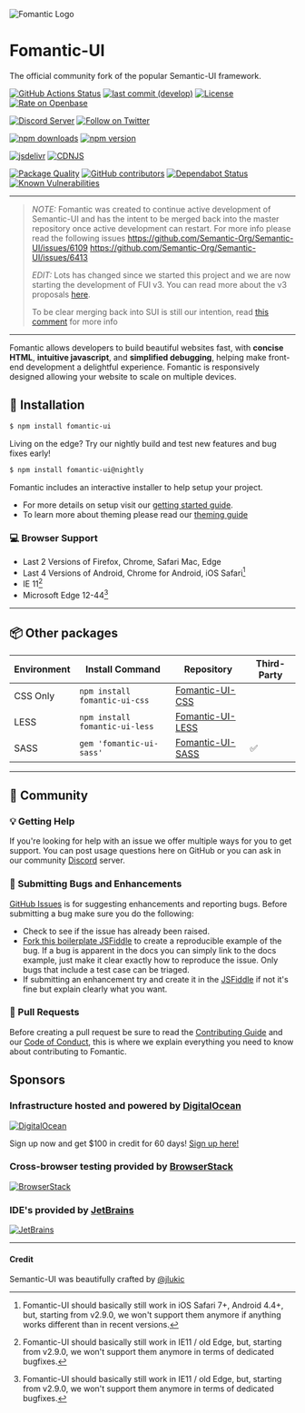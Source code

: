 ![Fomantic Logo](https://fomantic-ui.com/images/logo.png#128)

# Fomantic-UI
The official community fork of the popular Semantic-UI framework.

[![GitHub Actions Status](https://github.com/fomantic/Fomantic-UI/workflows/CI/badge.svg)](https://github.com/fomantic/Fomantic-UI/actions)
[![last commit (develop)](https://img.shields.io/github/last-commit/fomantic/Fomantic-UI/develop.svg?label=last%20commit%20%28develop%29)](https://github.com/fomantic/Fomantic-UI/commits/develop)
[![License](https://img.shields.io/github/license/fomantic/Fomantic-UI?color=%233fb911)](https://github.com/fomantic/Fomantic-UI/blob/1fd94d2479f297c906bed557f0567d1d3f0a4d2c/LICENSE.md)
[![Rate on Openbase](https://badges.openbase.io/js/rating/fomantic-ui.svg)](https://openbase.io/js/fomantic-ui?utm_source=embedded&utm_medium=badge&utm_campaign=rate-badge)

[![Discord Server](https://discordapp.com/api/guilds/453127116427493376/widget.png?style=shield)](https://discord.gg/YChxjJ3)
[![Follow on Twitter](https://img.shields.io/twitter/follow/fomanticui?style=social)](https://twitter.com/fomanticui)

[![npm downloads](https://img.shields.io/npm/dm/fomantic-ui.svg?label=npm%20downloads)](https://www.npmjs.com/package/fomantic-ui)
[![npm version](https://img.shields.io/npm/v/fomantic-ui)](https://www.npmjs.com/package/fomantic-ui)

[![jsdelivr](https://data.jsdelivr.com/v1/package/npm/fomantic-ui/badge?style=rounded)](https://www.jsdelivr.com/package/npm/fomantic-ui)
[![CDNJS](https://img.shields.io/cdnjs/v/fomantic-ui?color=e95420)](https://cdnjs.com/libraries/fomantic-ui)

[![Package Quality](https://npm.packagequality.com/shield/fomantic-ui.svg?label=package%20quality)](https://packagequality.com/#?package=fomantic-ui)
[![GitHub contributors](https://img.shields.io/github/contributors/fomantic/Fomantic-UI)](https://github.com/fomantic/Fomantic-UI/graphs/contributors)
[![Dependabot Status](https://badgen.net/github/dependabot/fomantic/Fomantic-UI/?icon=dependabot)](https://github.com/features/security)
[![Known Vulnerabilities](https://snyk.io/test/github/fomantic/Fomantic-UI/badge.svg?targetFile=package.json)](https://snyk.io/test/github/fomantic/Fomantic-UI?targetFile=package.json)

---

> *NOTE:* Fomantic was created to continue active development of Semantic-UI and has the intent to be merged back into the master repository once active development can restart. For more info please read the following issues https://github.com/Semantic-Org/Semantic-UI/issues/6109 https://github.com/Semantic-Org/Semantic-UI/issues/6413
>
> *EDIT:* Lots has changed since we started this project and we are now starting the development of FUI v3. You can read more about the v3 proposals [here](https://github.com/fomantic/Fomantic-UI/issues/319).
>
> To be clear merging back into SUI is still our intention, read [this comment](https://github.com/fomantic/Fomantic-UI/issues/319#issuecomment-461736399) for more info

---

Fomantic allows developers to build beautiful websites fast, with **concise HTML**, **intuitive javascript**, and **simplified debugging**, helping make front-end development a delightful experience. Fomantic is responsively designed allowing your website to scale on multiple devices.

## 📡 Installation

```bash
$ npm install fomantic-ui
```

Living on the edge? Try our nightly build and test new features and bug fixes early!
```bash
$ npm install fomantic-ui@nightly
```

Fomantic includes an interactive installer to help setup your project.

* For more details on setup visit our [getting started guide](https://fomantic-ui.com/introduction/getting-started.html).
* To learn more about theming please read our [theming guide](https://fomantic-ui.com/usage/theming.html)

### 💻 Browser Support

* Last 2 Versions of Firefox, Chrome, Safari Mac, Edge
* Last 4 Versions of Android, Chrome for Android, iOS Safari[^1]
* IE 11[^2]
* Microsoft Edge 12-44[^2]

[^1]: Fomantic-UI should basically still work in iOS Safari 7+, Android 4.4+, but, starting from v2.9.0, we won't support them anymore if anything works different than in recent versions.
[^2]: Fomantic-UI should basically still work in IE11 / old Edge, but, starting from v2.9.0, we won't support them anymore in terms of dedicated bugfixes.

---

## 📦 Other packages

| Environment | Install Command                       | Repository                                                       | Third-Party |
|-------------|---------------------------------------|------------------------------------------------------------------|-------------|
| CSS Only    | `npm install fomantic-ui-css`  | [Fomantic-UI-CSS](https://github.com/fomantic/Fomantic-UI-CSS)          |             |
| LESS        | `npm install fomantic-ui-less` | [Fomantic-UI-LESS](https://github.com/fomantic/Fomantic-UI-LESS)        |             |
| SASS        | `gem 'fomantic-ui-sass'`              | [Fomantic-UI-SASS](https://github.com/fomantic/Fomantic-UI-SASS) | ✅          |

---

## 💬 Community

### 💡 Getting Help

If you're looking for help with an issue we offer multiple ways for you to get support. You can post usage questions here on GitHub
or you can ask in our community [Discord](https://discord.gg/YChxjJ3) server.

### 🐛 Submitting Bugs and Enhancements
[GitHub Issues](https://github.com/fomantic/Fomantic-UI/issues) is for suggesting enhancements and reporting bugs. Before submitting a bug make sure you do the following:
* Check to see if the issue has already been raised.
* [Fork this boilerplate JSFiddle](https://jsfiddle.net/31d6y7mn) to create a reproducible example of the bug. If a bug is apparent in the docs you can simply link to the docs example, just make it clear exactly how to reproduce the issue. Only bugs that include a test case can be triaged.
* If submitting an enhancement try and create it in the [JSFiddle](https://jsfiddle.net/31d6y7mn) if not it's fine but explain clearly what you want.

### 📝 Pull Requests

Before creating a pull request be sure to read the [Contributing Guide](CONTRIBUTING.md) and our [Code of Conduct](CODE_OF_CONDUCT.md), this is where we explain everything you need to know about contributing to Fomantic.

## Sponsors

### Infrastructure hosted and powered by [DigitalOcean](https://www.digitalocean.com/?utm_medium=opensource&utm_source=fomantic)
[![DigitalOcean](https://opensource.nyc3.cdn.digitaloceanspaces.com/attribution/assets/PNG/DO_Logo_Horizontal_Blue.png)](https://www.digitalocean.com/?utm_medium=opensource&utm_source=fomantic)

Sign up now and get $100 in credit for 60 days! [Sign up here!](https://m.do.co/c/bece3e1afb7f)


### Cross-browser testing provided by [BrowserStack](https://www.browserstack.com)
[![BrowserStack](https://cdn.rawgit.com/fomantic/Fomantic-UI-Docs/35180e95/server/raw/images/browserstack.png)](https://www.browserstack.com)


### IDE's provided by [JetBrains](https://www.jetbrains.com?from=Fomantic-UI)
[![JetBrains](https://fomantic-ui.com/images/jetbrains.svg)](https://www.jetbrains.com?from=Fomantic-UI)

---

#### Credit
Semantic-UI was beautifully crafted by [@jlukic](https://github.com/jlukic)
